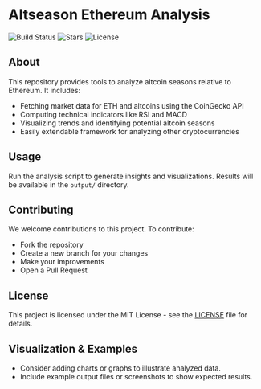 # Altseason Ethereum Analysis

![Build Status](https://img.shields.io/badge/build-passing-brightgreen)
![Stars](https://img.shields.io/github/stars/Mystique85/altseason-ethereum-analysis)
![License](https://img.shields.io/github/license/Mystique85/altseason-ethereum-analysis)

## About

This repository provides tools to analyze altcoin seasons relative to Ethereum. It includes:

- Fetching market data for ETH and altcoins using the CoinGecko API
- Computing technical indicators like RSI and MACD
- Visualizing trends and identifying potential altcoin seasons
- Easily extendable framework for analyzing other cryptocurrencies

## Usage

Run the analysis script to generate insights and visualizations. Results will be available in the `output/` directory.

## Contributing

We welcome contributions to this project. To contribute:

- Fork the repository
- Create a new branch for your changes
- Make your improvements
- Open a Pull Request

## License

This project is licensed under the MIT License - see the [LICENSE](LICENSE) file for details.

## Visualization & Examples

- Consider adding charts or graphs to illustrate analyzed data.
- Include example output files or screenshots to show expected results.
